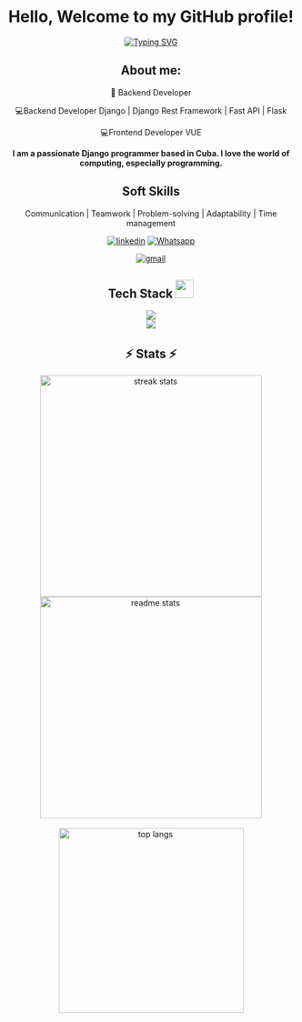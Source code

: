 
<h1 align="center">
    Hello, Welcome to my GitHub profile!

[//]: # (    <img src="https://media.giphy.com/media/hvRJCLFzcasrR4ia7z/giphy.gif" width="30px" alt=""/>)
  </h1>
<p align="center">
	<a href="https://github.com/wolfsoul01">
		<img src="https://readme-typing-svg.herokuapp.com?font=DejaVu+Sans+Mono&duration=3000&pause=1000&color=0EFF64&background=09FF5900&center=true&vCenter=true&random=false&width=435&lines=Tecnologies%3A;;%F0%9F%96%A5%EF%B8%8F+Django;%F0%9F%96%A5%EF%B8%8F+Django+Rest+Framework;;%F0%9F%96%A5%EF%B8%8F+VUE" alt="Typing SVG" />
	</a>
	
</p>
<div align="center">
<h2> About me: </h2> 
🌟 Backend Developer<br>

💻Backend Developer Django | Django Rest Framework | Fast API | Flask<br>

💻Frontend Developer VUE<br>

**I am a passionate Django programmer based in Cuba. I love the world of computing, especially programming.**

<h2>Soft Skills</h2>

Communication | Teamwork | Problem-solving | Adaptability | Time management









[![linkedin](https://img.shields.io/badge/linkedin-0A66C2?style=for-the-badge&logo=linkedin&logoColor=white)](https://www.linkedin.com/in/alejandro-puig-7672b0196)
[![Whatsapp](https://img.shields.io/badge/whatsapp-green?style=for-the-badge&logo=whatsapp&logoColor=white)](https://wa.link/h1grje)

[![gmail](https://img.shields.io/badge/gmail-red?style=for-the-badge&logo=gmail&logoColor=white)](mailto:apuig0502@gmail.com)
</div >
<div align="center">
<h2>Tech Stack <img src = "https://media2.giphy.com/media/QssGEmpkyEOhBCb7e1/giphy.gif?cid=ecf05e47a0n3gi1bfqntqmob8g9aid1oyj2wr3ds3mg700bl&rid=giphy.gif" width = 32px></h2>


  <img src="https://skillicons.dev/icons?i=py,django,fastapi,flask,javascript,typescript,html,css,vue" /><br>
  <img src="https://skillicons.dev/icons?i=redis,jenkins,postgres,mysql,sqlite,docker,kubernetes,github,git" /><br>
  
</div>

<h2 align="center">⚡ Stats ⚡</h2>

<div align="center">
<img width=390 src="https://streak-stats.demolab.com/?user=Alejandro193&count_private=true&theme=react&border_radius=10" alt="streak stats"/>
  <img width=390 src="https://github-readme-stats.vercel.app/api?username=Alejandro193&count_private=true&show_icons=true&theme=react&rank_icon=github&border_radius=10" alt="readme stats" /><br>
  <br/>
  <img width=325 align="center" src="https://github-readme-stats.vercel.app/api/top-langs/?username=Alejandro193&langs_count=8&layout=compact&theme=vue-dark&border_radius=10&size_weight=0.5&count_weight=0.5&exclude_repo=github-readme-stats" alt="top langs" />
</div>
<!-- <img width=100% src="https://capsule-render.vercel.app/api?type=venom&height=300&color=gradient&text=See%20you&animation=scaleIn&textBg=false"/> -->

